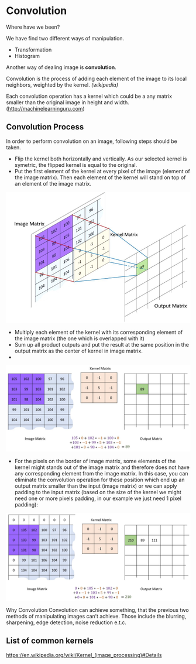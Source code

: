 # Convolution 

Where have we been?

We have find two different ways of manipulation. 
- Transformation
- Histogram

Another way of dealing image is **convolution**.

Convolution is the process of adding each element of the image to its local neighbors, weighted by the kernel. *(wikipedia)*

Each convolution operation has a kernel which could be a any matrix smaller than the original image in height and width. (http://machinelearninguru.com)

## Convolution Process

In order to perform convolution on an image, following steps should be taken.

- Flip the kernel both horizontally and vertically. As our selected kernel is symetric, the flipped kernel is equal to the original.
- Put the first element of the kernel at every pixel of the image (element of the image matrix). Then each element of the kernel will stand on top of an element of the image matrix.

![](images/ImageConvolution/1.jpg)

- Multiply each element of the kernel with its corresponding element of the image matrix (the one which is overlapped with it)
- Sum up all product outputs and put the result at the same position in the output matrix as the center of kernel in image matrix.
- 
![](images/ImageConvolution/3.jpg)

- For the pixels on the border of image matrix, some elements of the kernel might stands out of the image matrix and therefore does not have any corresponding element from the image matrix. In this case, you can eliminate the convolution operation for these position which end up an output matrix smaller than the input (image matrix) or we can apply padding to the input matrix (based on the size of the kernel we might need one or more pixels padding, in our example we just need 1 pixel padding):

![](images/ImageConvolution/5.jpg)

Why Convolution
Convolution can achieve something, that the previous two methods of manipulating images can’t achieve. Those include the blurring, sharpening, edge detection, noise reduction e.t.c.

## List of common kernels

https://en.wikipedia.org/wiki/Kernel_(image_processing)#Details
